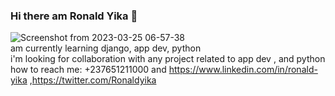 ### Hi there am Ronald Yika 👋

<!--
**Ronaldyika/Ronaldyika** is a ✨ _special_ ✨ repository because its `README.md` (this file) appears on your GitHub profile.

Here are some ideas to get you started:

- 🔭 I’m currently working on ..school website.
- 🌱 I’m currently learning ..django, mobile app dev.
- 👯 I’m looking to collaborate on ..any project related to web developement, app dev, .
- 🤔 I’m looking for help with ..flutterwave,.
- 💬 Ask me about ..
- 📫 How to reach me: ...+237651211000 ,https://www.linkedin.com/in/ronald-yika ,https://twitter.com/Ronaldyika
- 😄 Pronouns: ...he/him
- ⚡ Fun fact: pretty funny and cool 
-!

-->
![Screenshot from 2023-03-25 06-57-38](https://user-images.githubusercontent.com/98031269/227699629-01945283-599b-48f5-83f0-1b0060aace59.png)<br>
am currently learning django, app dev, python<br>
i'm looking for collaboration with any project related to app dev , and python<br>
how to reach me: +237651211000 and https://www.linkedin.com/in/ronald-yika ,https://twitter.com/Ronaldyika
